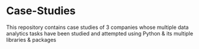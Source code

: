 # Case-Studies
This repository contains case studies of 3 companies whose multiple data analytics tasks have been studied and attempted using Python & its multiple libraries & packages
